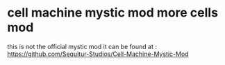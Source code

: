# cell machine mystic mod more cells mod

this is not the official mystic mod it can be found at : https://github.com/Sequitur-Studios/Cell-Machine-Mystic-Mod